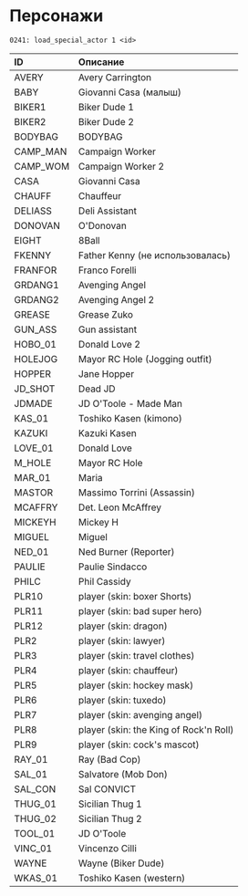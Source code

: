 # Персонажи

```text
0241: load_special_actor 1 <id>
```

| ID | Описание |
| :--- | :--- |
| AVERY | Avery Carrington |
| BABY | Giovanni Casa \(малыш\) |
| BIKER1 | Biker Dude 1 |
| BIKER2 | Biker Dude 2 |
| BODYBAG | BODYBAG |
| CAMP\_MAN | Campaign Worker |
| CAMP\_WOM | Campaign Worker 2 |
| CASA | Giovanni Casa |
| CHAUFF | Chauffeur |
| DELIASS | Deli Assistant |
| DONOVAN | O'Donovan |
| EIGHT | 8Ball |
| FKENNY | Father Kenny \(не использовалась\) |
| FRANFOR | Franco Forelli |
| GRDANG1 | Avenging Angel |
| GRDANG2 | Avenging Angel 2 |
| GREASE | Grease Zuko |
| GUN\_ASS | Gun assistant |
| HOBO\_01 | Donald Love 2 |
| HOLEJOG | Mayor RC Hole \(Jogging outfit\) |
| HOPPER | Jane Hopper |
| JD\_SHOT | Dead JD |
| JDMADE | JD O'Toole - Made Man |
| KAS\_01 | Toshiko Kasen \(kimono\) |
| KAZUKI | Kazuki Kasen |
| LOVE\_01 | Donald Love |
| M\_HOLE | Mayor RC Hole |
| MAR\_01 | Maria |
| MASTOR | Massimo Torrini \(Assassin\) |
| MCAFFRY | Det. Leon McAffrey |
| MICKEYH | Mickey H |
| MIGUEL | Miguel |
| NED\_01 | Ned Burner \(Reporter\) |
| PAULIE | Paulie Sindacco |
| PHILC | Phil Cassidy |
| PLR10 | player \(skin: boxer Shorts\) |
| PLR11 | player \(skin: bad super hero\) |
| PLR12 | player \(skin: dragon\) |
| PLR2 | player \(skin: lawyer\) |
| PLR3 | player \(skin: travel clothes\) |
| PLR4 | player \(skin: chauffeur\) |
| PLR5 | player \(skin: hockey mask\) |
| PLR6 | player \(skin: tuxedo\) |
| PLR7 | player \(skin: avenging angel\) |
| PLR8 | player \(skin: the King of Rock'n Roll\) |
| PLR9 | player \(skin: cock's mascot\) |
| RAY\_01 | Ray \(Bad Cop\) |
| SAL\_01 | Salvatore \(Mob Don\) |
| SAL\_CON | Sal CONVICT |
| THUG\_01 | Sicilian Thug 1 |
| THUG\_02 | Sicilian Thug 2 |
| TOOL\_01 | JD O'Toole |
| VINC\_01 | Vincenzo Cilli |
| WAYNE | Wayne \(Biker Dude\) |
| WKAS\_01 | Toshiko Kasen \(western\) |

